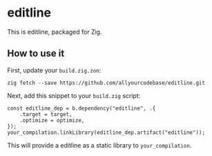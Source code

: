 # editline

This is editline, packaged for Zig.

## How to use it

First, update your `build.zig.zon`:

```
zig fetch --save https://github.com/allyourcodebase/editline.git
```

Next, add this snippet to your `build.zig` script:

```zig
const editline_dep = b.dependency("editline", .{
    .target = target,
    .optimize = optimize,
});
your_compilation.linkLibrary(editline_dep.artifact("editline"));
```

This will provide a editline as a static library to `your_compilation`.

